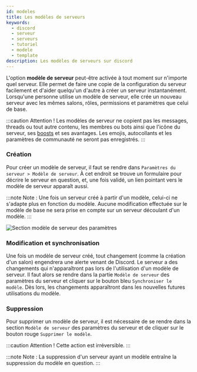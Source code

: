 ```yaml
---
id: modeles
title: Les modèles de serveurs
keywords:
  - discord
  - serveur
  - serveurs
  - tutoriel
  - modele
  - template
description: Les modèles de serveurs sur discord
---
```



L'option **modèle de serveur** peut-être activée à tout moment sur n'importe quel serveur. Elle permet de faire une copie de la configuration du serveur facilement et d'aider quelqu'un d'autre à créer un serveur instantanément. Lorsqu'une personne utilise un modèle de serveur, elle crée un nouveau serveur avec les mêmes salons, rôles, permissions et paramètres que celui de base.


:::caution Attention ! Les modèles de serveur ne copient pas les messages, threads ou tout autre contenu, les membres ou bots ainsi que l'icône du serveur, ses [boosts](https://discord.fr/wiki/nitro-jeux/boost-serveur/boost/) et ses avantages. Les emojis, autocollants et les paramètres de communauté ne seront pas enregistrés.
:::

### Création
Pour créer un modèle de serveur, il faut se rendre dans `Paramètres du serveur > Modèle de serveur`. À cet endroit se trouve un formulaire pour décrire le serveur en question, et, une fois validé, un lien pointant vers le modèle de serveur apparaît aussi.

:::note Note : Une fois un serveur créé à partir d'un modèle, celui-ci ne s'adapte plus en fonction du modèle. Aucune modification effectuée sur le modèle de base ne sera prise en compte sur un serveur découlant d'un modèle.
:::

![Section modèle de serveur des paramètres](https://i.discord.fr/Dch6.png)


### Modification et synchronisation
Une fois un modèle de serveur créé, tout changement (comme la création d'un salon) engendrera une alerte venant de Discord. Le serveur a des changements qui n'apparaîtront pas lors de l'utilisation d'un modèle de serveur. Il faut alors se rendre dans la partie `Modèle de serveur` des paramètres du serveur et cliquer sur le bouton bleu `Synchroniser le modèle`. Dès lors, les changements apparaîtront dans les nouvelles futures utilisations du modèle.

### Suppression
Pour supprimer un modèle de serveur, il est nécessaire de se rendre dans la section `Modèle de serveur` des paramètres du serveur et de cliquer sur le bouton rouge `Supprimer le modèle`.

:::caution Attention ! Cette action est irréversible.
:::

:::note Note : La suppression d'un serveur ayant un modèle entraîne la suppression du modèle en question.
:::

